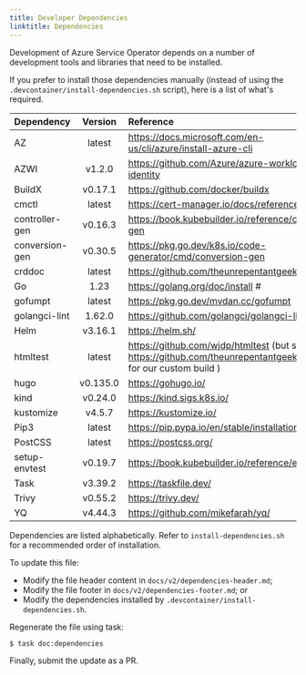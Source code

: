 ```yaml
---
title: Developer Dependencies
linktitle: Dependencies
---
```

Development of Azure Service Operator depends on a number of development tools and libraries that need to be installed. 

If you prefer to install those dependencies manually (instead of using the `.devcontainer/install-dependencies.sh` script), here is a list of what's required. 

| Dependency | Version | Reference |
|:---------- |:-------:|:--------- |
| AZ | latest | https://docs.microsoft.com/en-us/cli/azure/install-azure-cli |
| AZWI | v1.2.0 | https://github.com/Azure/azure-workload-identity |
| BuildX | v0.17.1 | https://github.com/docker/buildx |
| cmctl | latest | https://cert-manager.io/docs/reference/cmctl |
| controller-gen | v0.16.3 | https://book.kubebuilder.io/reference/controller-gen |
| conversion-gen | v0.30.5 | https://pkg.go.dev/k8s.io/code-generator/cmd/conversion-gen |
| crddoc | latest | https://github.com/theunrepentantgeek/crddoc |
| Go | 1.23 | https://golang.org/doc/install #
| gofumpt | latest | https://pkg.go.dev/mvdan.cc/gofumpt |
| golangci-lint | 1.62.0 | https://github.com/golangci/golangci-lint |
| Helm | v3.16.1 | https://helm.sh/ |
| htmltest | latest | https://github.com/wjdp/htmltest (but see https://github.com/theunrepentantgeek/htmltest for our custom build )
| hugo | v0.135.0 | https://gohugo.io/ |
| kind | v0.24.0 | https://kind.sigs.k8s.io/ |
| kustomize | v4.5.7 | https://kustomize.io/ |
| Pip3 | latest | https://pip.pypa.io/en/stable/installation/ |
| PostCSS | latest | https://postcss.org/ |
| setup-envtest | v0.19.7 | https://book.kubebuilder.io/reference/envtest.html |
| Task | v3.39.2 | https://taskfile.dev/ |
| Trivy | v0.55.2 | https://trivy.dev/ |
| YQ | v4.44.3 | https://github.com/mikefarah/yq/ |

Dependencies are listed alphabetically. Refer to `install-dependencies.sh` for a recommended order of installation.

To update this file:

* Modify the file header content in `docs/v2/dependencies-header.md`;
* Modify the file footer in `docs/v2/dependencies-footer.md`; or
* Modify the dependencies installed by `.devcontainer/install-dependencies.sh`.

Regenerate the file using task:

``` bash
$ task doc:dependencies
```

Finally, submit the update as a PR.
